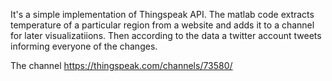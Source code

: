 It's a simple implementation of Thingspeak API. The matlab code extracts temperature of a particular region from a website and adds it to a channel for later visualizatiions.
Then according to the data a twitter account tweets informing everyone of the changes.

The channel
https://thingspeak.com/channels/73580/

